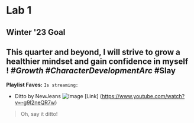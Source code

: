 # Lab 1

## Winter '23 Goal
This quarter and beyond, I will strive to grow a healthier mindset and gain confidence in myself ! *#Growth* *#CharacterDevelopmentArc* **#Slay**
---
**Playlist Faves:**
`Is streaming:`
* Ditto by NewJeans
![Image](https://cdn.vox-cdn.com/thumbor/qXDHOq7dMHWm52TqLWcpj2F4n5s=/0x0:1280x720/1200x800/filters:focal(466x34:670x238)/cdn.vox-cdn.com/uploads/chorus_image/image/70892948/Ditto_Number_1.0.png)
[Link] (https://www.youtube.com/watch?v=-g9I2neQR7w)
> Oh, say it ditto!

